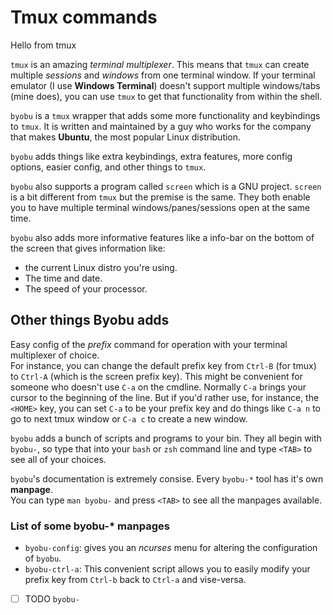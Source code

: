 # Tmux commands

Hello from tmux

`tmux` is an amazing _terminal multiplexer_.  This means that `tmux` can create multiple _sessions_ and _windows_ from one terminal window.
  If your terminal emulator (I use **Windows Terminal**) doesn't support multiple windows/tabs (mine does), you can use `tmux` to get that functionality from within the shell.

`byobu` is a `tmux` wrapper that adds some more functionality and keybindings to `tmux`.  It is written and maintained by a guy who works for the company that makes **Ubuntu**, the most popular Linux distribution.

`byobu` adds things like extra keybindings, extra features, more config options, easier config, and other things to `tmux`.

`byobu` also supports a program called `screen` which is a GNU project.  `screen` is a bit different from `tmux` but the premise is the same.  They both enable you to have multiple terminal windows/panes/sessions open at the same time.

`byobu` also adds more informative features like a info-bar on the bottom of the screen that gives information like:

- the current Linux distro you're using.
- The time and date.
- The speed of your processor.

## Other things Byobu adds

Easy config of the _prefix_ command for operation with your terminal multiplexer of choice.  
For instance, you can change the default prefix key from `Ctrl-B` (for tmux) to `Ctrl-A` (which is the screen prefix key).
This might be convenient for someone who doesn't use `C-a` on the cmdline.  Normally `C-a` brings your cursor to the beginning of the line.  But if you'd rather use, for instance, the `<HOME>` key, you can set `C-a` to be your prefix key and do things like `C-a n` to go to next tmux window or `C-a c` to create a new window.

`byobu` adds a bunch of scripts and programs to your bin.  They all begin with `byobu-`, so type that into your `bash` or `zsh` command line and type `<TAB>` to see all of your choices.

`byobu`'s documentation is extremely consise.  Every `byobu-*` tool has it's own **manpage**.  
You can type `man byobu-` and press `<TAB>` to see all the manpages available.

### List of some byobu-* manpages

- `byobu-config`: gives you an _ncurses_ menu for altering the configuration of `byobu`.
- `byobu-ctrl-a`: This convenient script allows you to easily modify your prefix key from `Ctrl-b` back to `Ctrl-a` and vise-versa.
- [ ] TODO `byobu-`
